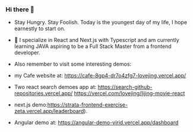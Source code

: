 ### Hi there 👋
-  Stay Hungry. Stay Foolish. Today is the youngest day of my life, I hope earnestly to start on.
- 🌱 I specialize in React and Next.js with Typescript  and am currently learning JAVA  aspiring to be a Full Stack Master from a frontend developer.

- Also remember to visit some interesting demos: 
- my Cafe website at: https://cafe-8gp4-dr7o4zfg7-lovejing.vercel.app/
- Two react search demoes app at: https://search-github-repositories.vercel.app/ https://vercel.com/lovejing/lijing-movie-react
- next.js demo:https://strata-frontend-exercise-zeta.vercel.app/leaderboard).
- Angular demo at: https://angular-demo-virid.vercel.app/dashboard
